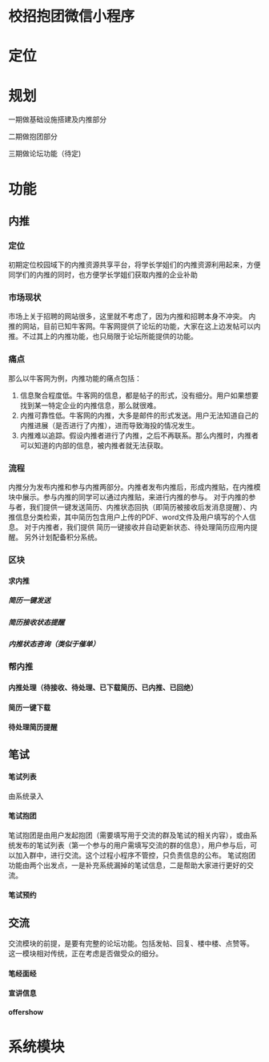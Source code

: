 # 校招抱团微信小程序

# 定位

# 规划

一期做基础设施搭建及内推部分

二期做抱团部分

三期做论坛功能（待定)

# 功能

## 内推

### 定位

  初期定位校园域下的内推资源共享平台，将学长学姐们的内推资源利用起来，方便同学们的内推的同时，也方便学长学姐们获取内推的企业补助

### 市场现状

  市场上关于招聘的网站很多，这里就不考虑了，因为内推和招聘本身不冲突。
  内推的网站，目前已知牛客网。牛客网提供了论坛的功能，大家在这上边发帖可以内推。不过其上的内推功能，也只局限于论坛所能提供的功能。

### 痛点
  那么以牛客网为例，内推功能的痛点包括：
  1. 信息聚合程度低。牛客网的信息，都是帖子的形式，没有细分。用户如果想要找到某一特定企业的内推信息，那么就很难。
  2. 内推可靠性低。牛客网的内推，大多是邮件的形式发送。用户无法知道自己的内推进展（是否进行了内推），进而导致海投的情况发生。
  3. 内推难以追踪。假设内推者进行了内推，之后不再联系。那么内推时，内推者可以知道的内部的信息，被内推者就无法获取。


### 流程
  
  内推分为发布内推和参与内推两部分。内推者发布内推后，形成内推贴，在内推模块中展示。参与内推的同学可以通过内推贴，来进行内推的参与。
  对于内推的参与者，我们提供一键发送简历、内推状态回执（即简历被接收后发消息提醒）、内推信息分类检索，其中简历包含用户上传的PDF、word文件及用户填写的个人信息。
  对于内推者，我们提供 简历一键接收并自动更新状态、待处理简历应用内提醒。
  另外计划配备积分系统。

### 区块

#### 求内推

##### 简历一键发送

##### 简历接收状态提醒

##### 内推状态咨询（类似于催单）

#### 

### 帮内推

#### 内推处理（待接收、待处理、已下载简历、已内推、已回绝）

#### 简历一键下载

#### 待处理简历提醒

## 笔试

  

#### 笔试列表
  由系统录入

#### 笔试抱团
  笔试抱团是由用户发起抱团（需要填写用于交流的群及笔试的相关内容），或由系统发布的笔试列表（第一个参与的用户需填写交流的群的信息），用户参与后，可以加入群中，进行交流。这个过程小程序不管控，只负责信息的公布。
  笔试抱团功能由两个出发点，一是补充系统漏掉的笔试信息，二是帮助大家进行更好的交流。

#### 笔试预约
  
## 交流

  交流模块的前提，是要有完整的论坛功能。包括发帖、回复、楼中楼、点赞等。
  这一模块相对传统，正在考虑是否做受众的细分。

#### 笔经面经

#### 宣讲信息

#### offershow

# 系统模块
